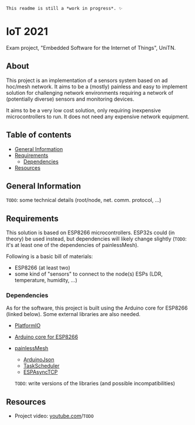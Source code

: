 ```
This readme is still a *work in progress*. ✨
```

# IoT 2021

Exam project, "Embedded Software for the Internet of Things", UniTN.

## About

This project is an implementation of a sensors system based on ad hoc/mesh network. It aims to be a (mostly) painless and easy to implement solution for challenging network environments requiring a network of (potentially diverse) sensors and monitoring devices.

It aims to be a very low cost solution, only requiring inexpensive microcontrollers to run. It does not need any expensive network equipment.

## Table of contents

* [General Information](#general-information)
* [Requirements](#requirements)
    * [Dependencies](#dependencies)
* [Resources](#resources)

## General Information

```TODO```: some technical details (root/node, net. comm. protocol, ...)

## Requirements

This solution is based on ESP8266 microcontrollers. ESP32s could (in theory) be used instead, but dependencies will likely change slightly (```TODO```: it's at least one of the dependencies of painlessMesh).

Following is a basic bill of materials:
- ESP8266 (at least two)
- some kind of "sensors" to connect to the node(s) ESPs (LDR, temperature, humidity, ...)

### Dependencies

As for the software, this project is built using the Arduino core for ESP8266 (linked below). Some external libraries are also needed.
- [PlatformIO](https://platformio.org/)
- [Arduino core for ESP8266](https://github.com/esp8266/Arduino)
- [painlessMesh](https://gitlab.com/painlessMesh/painlessMesh)
    - [ArduinoJson](https://github.com/bblanchon/ArduinoJson)
    - [TaskScheduler](https://github.com/arkhipenko/TaskScheduler)
    - [ESPAsyncTCP](https://github.com/me-no-dev/ESPAsyncTCP)

    ```TODO```: write versions of the libraries (and possible incompatibilities)

## Resources

- Project video: [youtube.com]()/```TODO```
